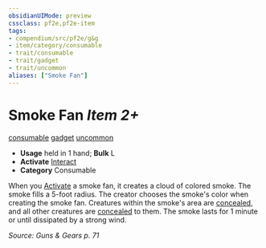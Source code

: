 ```yaml
---
obsidianUIMode: preview
cssclass: pf2e,pf2e-item
tags:
- compendium/src/pf2e/g&g
- item/category/consumable
- trait/consumable
- trait/gadget
- trait/uncommon
aliases: ["Smoke Fan"]
---
```

# Smoke Fan *Item 2+*  
[consumable](../../../Rules/traits/consumable.md)  [gadget](../../../Rules/traits/gadget-g-g.md)  [uncommon](../../../Rules/traits/uncommon.md)  

- **Usage** held in 1 hand; **Bulk** L
- **Activate** [Interact](../../../Rules/actions/interact.md)
- **Category** Consumable

When you [Activate](../../../Rules/actions/activate-an-item.md) a smoke fan, it creates a cloud of colored smoke. The smoke fills a 5-foot radius. The creator chooses the smoke's color when creating the smoke fan. Creatures within the smoke's area are [concealed](../../../Rules/conditions.md#Concealed), and all other creatures are [concealed](../../../Rules/conditions.md#Concealed) to them. The smoke lasts for 1 minute or until dissipated by a strong wind.

*Source: Guns & Gears p. 71*